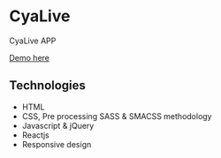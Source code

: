 # CyaLive
CyaLive APP

[Demo here](https://cyalive.netlify.com/) 

## Technologies
- HTML
- CSS, Pre processing SASS & SMACSS methodology
- Javascript & jQuery
- Reactjs
- Responsive design

